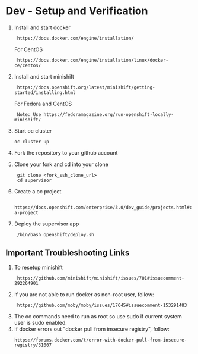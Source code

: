 # Dev - Setup and Verification

1. Install and start docker
   ```
    https://docs.docker.com/engine/installation/
   ```

   For CentOS

   ```
    https://docs.docker.com/engine/installation/linux/docker-ce/centos/
   ```
2. Install and start minishift
   ```
    https://docs.openshift.org/latest/minishift/getting-started/installing.html
   ```
   For Fedora and CentOS

   ```
    Note: Use https://fedoramagazine.org/run-openshift-locally-minishift/
   ```
3. Start oc cluster
   ```
   oc cluster up
   ```
4. Fork the repository to your github account
5. Clone your fork and cd into your clone
   ```
    git clone <fork_ssh_clone_url>
    cd supervisor
   ```
6. Create a oc project
   ```
    https://docs.openshift.com/enterprise/3.0/dev_guide/projects.html#create-a-project
   ```
7. Deploy the supervisor app
   ```
    /bin/bash openshift/deploy.sh
   ```

## Important Troubleshooting Links

1. To resetup minishift
   ```
    https://github.com/minishift/minishift/issues/701#issuecomment-292264901
   ```
2. If you are not able to run docker as non-root user, follow:
   ```
    https://github.com/moby/moby/issues/17645#issuecomment-153291483
   ```
3. The oc commands need to run as root so use sudo if current system user is sudo enabled.
4. If docker errors out "docker pull from insecure registry", follow:
   ```
   https://forums.docker.com/t/error-with-docker-pull-from-insecure-registry/31007
   ```